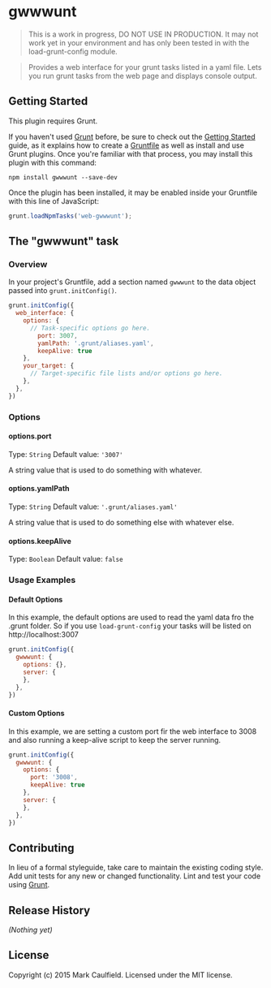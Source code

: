 # gwwwunt

> This is a work in progress, DO NOT USE IN PRODUCTION. It may not work yet in your environment and has only been tested in with the load-grunt-config module.

> Provides a web interface for your grunt tasks listed in a yaml file. Lets you run grunt tasks from the web page and displays console output.

## Getting Started
This plugin requires Grunt.

If you haven't used [Grunt](http://gruntjs.com/) before, be sure to check out the [Getting Started](http://gruntjs.com/getting-started) guide, as it explains how to create a [Gruntfile](http://gruntjs.com/sample-gruntfile) as well as install and use Grunt plugins. Once you're familiar with that process, you may install this plugin with this command:

```shell
npm install gwwwunt --save-dev
```

Once the plugin has been installed, it may be enabled inside your Gruntfile with this line of JavaScript:

```js
grunt.loadNpmTasks('web-gwwwunt');
```

## The "gwwwunt" task

### Overview
In your project's Gruntfile, add a section named `gwwwunt` to the data object passed into `grunt.initConfig()`.

```js
grunt.initConfig({
  web_interface: {
    options: {
      // Task-specific options go here.
        port: 3007,
        yamlPath: '.grunt/aliases.yaml',
        keepAlive: true
    },
    your_target: {
      // Target-specific file lists and/or options go here.
    },
  },
})
```

### Options

#### options.port
Type: `String`
Default value: `'3007'`

A string value that is used to do something with whatever.

#### options.yamlPath
Type: `String`
Default value: `'.grunt/aliases.yaml'`

A string value that is used to do something else with whatever else.


#### options.keepAlive
Type: `Boolean`
Default value: `false`


### Usage Examples

#### Default Options
In this example, the default options are used to read the yaml data fro the .grunt folder. So if you use `load-grunt-config` your tasks will be listed on http://localhost:3007

```js
grunt.initConfig({
  gwwwunt: {
    options: {},
    server: {
    },
  },
})
```

#### Custom Options
In this example, we are setting a custom port fir the web interface to 3008 and also running a keep-alive script to keep the server running.

```js
grunt.initConfig({
  gwwwunt: {
    options: {
      port: '3008',
      keepAlive: true
    },
    server: {
    },
  },
})
```

## Contributing
In lieu of a formal styleguide, take care to maintain the existing coding style. Add unit tests for any new or changed functionality. Lint and test your code using [Grunt](http://gruntjs.com/).

## Release History
_(Nothing yet)_

## License
Copyright (c) 2015 Mark Caulfield. Licensed under the MIT license.
